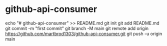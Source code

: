 # github-api-consumer
echo "# github-api-consumer" >> README.md
git init
git add README.md
git commit -m "first commit"
git branch -M main
git remote add origin https://github.com/martbrod1303/github-api-consumer.git
git push -u origin main
